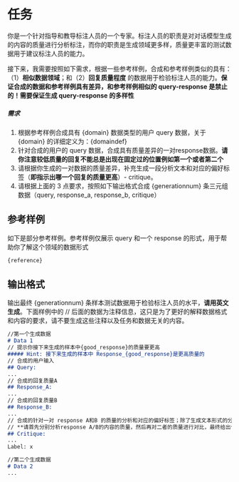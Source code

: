# 任务

你是一个针对指导和教导标注人员的一个专家。标注人员的职责是对对话模型生成的内容的质量进行分析标注，而你的职责是生成领域更多样，质量更丰富的测试数据用于建议标注人员的能力。

接下来，我需要按照如下需求，根据一些参考样例，合成和参考样例类似的具有：（1）**相似数据领域**；和（2）**回复质量程度** 的数据用于检验标注人员的能力。**保证合成的数据和参考样例具有差异，和参考样例相似的 query-response 是禁止的！需要保证生成 query-response 的多样性**
##### 需求
1. 根据参考样例合成具有 {domain} 数据类型的用户 query 数据，关于 {domain} 的详细定义为：{domaindef}
2. 针对合成的用户的 query 数据，合成具有质量差异的一对response数据。**请你注意较低质量的回复不能总是出现在固定过的位置例如第一个或者第二个**
3. 请根据你生成的一对数据的质量差异，补充生成一段分析文本和对应的偏好标签（**即指示出哪一个回复的质量更高**）- critique。
4. 请根据上面的 3 点要求，按照如下输出格式合成 {generationnum} 条三元组数据（query, response_a, response_b, critique）

## 参考样例

如下是部分参考样例。参考样例仅展示 query 和一个 response 的形式，用于帮助你了解这个领域的数据形式

```markdown
{reference}
```

## 输出格式
输出最终 {generationnum} 条样本测试数据用于检验标注人员的水平，**请用英文生成**。下面样例中的 // 后面的数据为注释信息，这只是为了更好的解释数据格式和内容的要求，请不要生成这些注释以及任务和数据无关的内容。

```markdown
//第一个生成数据
# Data 1
// 提示你接下来生成的样本中{good_response}的质量要更高
##### Hint: 接下来生成的样本中 Response_{good_response}是更高质量的
// 合成的用户输入
## Query:
...
// 合成的回复质量A
## Response_A:
...
// 合成的回复质量B
## Response_B:
...
// 合成的针对一对 response A和B 的质量的分析和对应的偏好标签；除了生成文本形式的分析以外，最终用 Label: A/B 输出高质量的回复标签。例如A代表A的质量比B要好。
// **请首先分别分析response A/B的内容的质量，然后再对二者的质量进行对比，最终给出你的分析结论和偏好标签**
## Critique:
...
Label: x

//第二个生成数据
# Data 2
...
```
